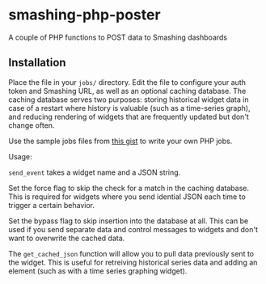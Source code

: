 # smashing-php-poster
A couple of PHP functions to POST data to Smashing dashboards

## Installation

Place the file in your ```jobs/``` directory.  Edit the file to configure your auth token and Smashing URL, as well as an optional caching database.  The caching database serves two purposes: storing historical widget data in case of a restart where history is valuable (such as a time-series graph), and reducing rendering of widgets that are frequently updated but don't change often.

Use the sample jobs files from [this gist](https://gist.github.com/halfordfan/7dea9c3c3f2293ac0125c8d4987cc37e) to write your own PHP jobs.

Usage:

```send_event``` takes a widget name and a JSON string.  

Set the force flag to skip the check for a match in the caching database.  This is required for widgets where you send idential JSON each time to trigger a certain behavior.

Set the bypass flag to skip insertion into the database at all.  This can be used if you send separate data and control messages to widgets and don't want to overwrite the cached data.

The ```get_cached_json``` function will allow you to pull data previously sent to the widget.  This is useful for retreiving historical series data and adding an element (such as with a time series graphing widget).
